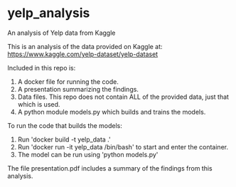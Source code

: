 # yelp_analysis
An analysis of Yelp data from Kaggle

This is an analysis of the data provided on Kaggle at:
https://www.kaggle.com/yelp-dataset/yelp-dataset

Included in this repo is:

1. A docker file for running the code.
2. A presentation summarizing the findings.
3. Data files. This repo does not contain ALL of the provided data, just that which is used.
4. A python module models.py which builds and trains the models.


To run the code that builds the models:
1. Run 'docker build -t yelp_data .'
2. Run 'docker run -it yelp_data /bin/bash' to start and enter the container.
3. The model can be run using 'python models.py'


The file presentation.pdf includes a summary of the findings from this analysis.
